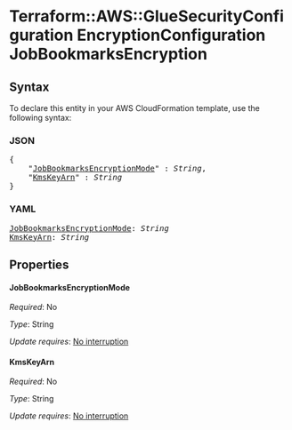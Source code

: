 # Terraform::AWS::GlueSecurityConfiguration EncryptionConfiguration JobBookmarksEncryption

## Syntax

To declare this entity in your AWS CloudFormation template, use the following syntax:

### JSON

<pre>
{
    "<a href="#jobbookmarksencryptionmode" title="JobBookmarksEncryptionMode">JobBookmarksEncryptionMode</a>" : <i>String</i>,
    "<a href="#kmskeyarn" title="KmsKeyArn">KmsKeyArn</a>" : <i>String</i>
}
</pre>

### YAML

<pre>
<a href="#jobbookmarksencryptionmode" title="JobBookmarksEncryptionMode">JobBookmarksEncryptionMode</a>: <i>String</i>
<a href="#kmskeyarn" title="KmsKeyArn">KmsKeyArn</a>: <i>String</i>
</pre>

## Properties

#### JobBookmarksEncryptionMode

_Required_: No

_Type_: String

_Update requires_: [No interruption](https://docs.aws.amazon.com/AWSCloudFormation/latest/UserGuide/using-cfn-updating-stacks-update-behaviors.html#update-no-interrupt)

#### KmsKeyArn

_Required_: No

_Type_: String

_Update requires_: [No interruption](https://docs.aws.amazon.com/AWSCloudFormation/latest/UserGuide/using-cfn-updating-stacks-update-behaviors.html#update-no-interrupt)

